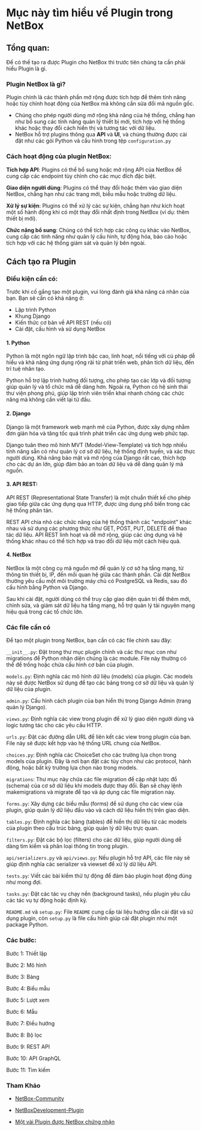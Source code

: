 # Mục này tìm hiểu về Plugin trong NetBox
## Tổng quan:
Để có thể tạo ra được Plugin cho NetBox thì trước tiên chúng ta cần phải hiểu Plugin là gì.

### Plugin NetBox là gì?
Plugin chính là các thành phần mở rộng được tích hợp để thêm tính năng hoặc tùy chỉnh hoạt động của NetBox mà không cần sửa đổi mã nguồn gốc. 
- Chúng cho phép người dùng mở rộng khả năng của hệ thống, chẳng hạn như bổ sung các tính năng quản lý thiết bị mới, tích hợp với hệ thống khác hoặc thay đổi cách hiển thị và tương tác với dữ liệu. 
- NetBox hỗ trợ plugins thông qua **API** và **UI**, và chúng thường được cài đặt như các gói Python và cấu hình trong tệp `configuration.py` 

### Cách hoạt động của plugin NetBox:
**Tích hợp API**: Plugins có thể bổ sung hoặc mở rộng API của NetBox để cung cấp các endpoint tùy chỉnh cho các mục đích đặc biệt.

**Giao diện người dùng**: Plugins có thể thay đổi hoặc thêm vào giao diện NetBox, chẳng hạn như các trang mới, biểu mẫu hoặc trường dữ liệu.

**Xử lý sự kiện**: Plugins có thể xử lý các sự kiện, chẳng hạn như kích hoạt một số hành động khi có một thay đổi nhất định trong NetBox (ví dụ: thêm thiết bị mới).

**Chức năng bổ sung**: Chúng có thể tích hợp các công cụ khác vào NetBox, cung cấp các tính năng như quản lý cấu hình, tự động hóa, báo cáo hoặc tích hợp với các hệ thống giám sát và quản lý bên ngoài.

## Cách tạo ra Plugin
### Điều kiện cần có:
Trước khi cố gắng tạo một plugin, vui lòng đánh giá khả năng cá nhân của bạn. Bạn sẽ cần có khả năng ở:
- Lập trình Python
- Khung Django
- Kiến thức cơ bản về API REST (nếu có)
- Cài đặt, cấu hình và sử dụng NetBox

#### 1. Python 
Python là một ngôn ngữ lập trình bậc cao, linh hoạt, nổi tiếng với cú pháp dễ hiểu và khả năng ứng dụng rộng rãi từ phát triển web, phân tích dữ liệu, đến trí tuệ nhân tạo. 

Python hỗ trợ lập trình hướng đối tượng, cho phép tạo các lớp và đối tượng giúp quản lý và tổ chức mã dễ dàng hơn. Ngoài ra, Python có hệ sinh thái thư viện phong phú, giúp lập trình viên triển khai nhanh chóng các chức năng mà không cần viết lại từ đầu.

#### 2. Django
Django là một framework web mạnh mẽ của Python, được xây dựng nhằm đơn giản hóa và tăng tốc quá trình phát triển các ứng dụng web phức tạp. 

Django tuân theo mô hình MVT (Model-View-Template) và tích hợp nhiều tính năng sẵn có như quản lý cơ sở dữ liệu, hệ thống định tuyến, và xác thực người dùng. Khả năng bảo mật và mở rộng của Django rất cao, thích hợp cho các dự án lớn, giúp đảm bảo an toàn dữ liệu và dễ dàng quản lý mã nguồn.

#### 3. API REST: 
API REST (Representational State Transfer) là một chuẩn thiết kế cho phép giao tiếp giữa các ứng dụng qua HTTP, được ứng dụng phổ biến trong các hệ thống phân tán. 

REST API chia nhỏ các chức năng của hệ thống thành các "endpoint" khác nhau và sử dụng các phương thức như GET, POST, PUT, DELETE để thao tác dữ liệu. API REST linh hoạt và dễ mở rộng, giúp các ứng dụng và hệ thống khác nhau có thể tích hợp và trao đổi dữ liệu một cách hiệu quả.

#### 4. NetBox
NetBox là một công cụ mã nguồn mở để quản lý cơ sở hạ tầng mạng, từ thông tin thiết bị, IP, đến mối quan hệ giữa các thành phần. Cài đặt NetBox thường yêu cầu một môi trường máy chủ có PostgreSQL và Redis, sau đó cấu hình bằng Python và Django. 

Sau khi cài đặt, người dùng có thể truy cập giao diện quản trị để thêm mới, chỉnh sửa, và giám sát dữ liệu hạ tầng mạng, hỗ trợ quản lý tài nguyên mạng hiệu quả trong các tổ chức lớn.

### Các file cần có
Để tạo một plugin trong NetBox, bạn cần có các file chính sau đây:

`__init__.py`: Đặt trong thư mục plugin chính và các thư mục con như migrations để Python nhận diện chúng là các module. File này thường có thể để trống hoặc chứa cấu hình cơ bản của plugin.

`models.py`: Định nghĩa các mô hình dữ liệu (models) của plugin. Các models này sẽ được NetBox sử dụng để tạo các bảng trong cơ sở dữ liệu và quản lý dữ liệu của plugin.

`admin.py`: Cấu hình cách plugin của bạn hiển thị trong Django Admin (trang quản lý Django).

`views.py`: Định nghĩa các view trong plugin để xử lý giao diện người dùng và logic tương tác cho các yêu cầu HTTP.

`urls.py`: Đặt các đường dẫn URL để liên kết các view trong plugin của bạn. File này sẽ được kết hợp vào hệ thống URL chung của NetBox.

`choices.py`: Định nghĩa các ChoiceSet cho các trường lựa chọn trong models của plugin. Đây là nơi bạn đặt các tùy chọn như các protocol, hành động, hoặc bất kỳ trường lựa chọn nào trong models.

`migrations`: Thư mục này chứa các file migration để cập nhật lược đồ (schema) của cơ sở dữ liệu khi models được thay đổi. Bạn sẽ chạy lệnh makemigrations và migrate để tạo và áp dụng các file migration này.

`forms.py`: Xây dựng các biểu mẫu (forms) để sử dụng cho các view của plugin, giúp quản lý dữ liệu đầu vào và cách dữ liệu hiển thị trên giao diện.

`tables.py`: Định nghĩa các bảng (tables) để hiển thị dữ liệu từ các models của plugin theo cấu trúc bảng, giúp quản lý dữ liệu trực quan.

`filters.py`: Đặt các bộ lọc (filters) cho các dữ liệu, giúp người dùng dễ dàng tìm kiếm và phân loại thông tin trong plugin.

`api/serializers.py` và `api/views.py`: Nếu plugin hỗ trợ API, các file này sẽ giúp định nghĩa các serializer và viewset để xử lý dữ liệu API.

`tests.py`: Viết các bài kiểm thử tự động để đảm bảo plugin hoạt động đúng như mong đợi.

`tasks.py`: Đặt các tác vụ chạy nền (background tasks), nếu plugin yêu cầu các tác vụ tự động hoặc định kỳ.

`README.md` và `setup.py`: File `README` cung cấp tài liệu hướng dẫn cài đặt và sử dụng plugin, còn `setup.py` là file cấu hình giúp cài đặt plugin như một package Python.
### Các bước:
Bước 1: Thiết lập 

Bước 2: Mô hình

Bước 3: Bảng

Bước 4: Biểu mẫu

Bước 5: Lượt xem

Bước 6: Mẫu

Bước 7: Điều hướng

Bước 8: Bộ lọc

Bước 9: REST API

Bước 10: API GraphQL

Bước 11: Tìm kiếm

### Tham Khảo
- [NetBox-Community](https://github.com/netbox-community/netbox-plugin-tutorial)

- [NetBoxDevelopment-Plugin](https://netbox.readthedocs.io/en/stable/plugins/development/)

- [Một vài Plugin được NetBox chứng nhận](https://github.com/netbox-community/netbox/wiki/Plugin-Certification-Program)
